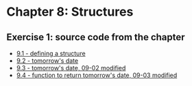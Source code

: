 # Chapter 8: Structures

## Exercise 1: source code from the chapter

- [9.1 - defining a structure](https://github.com/strugamano/programming-in-c/tree/main/Exercises/Chapter-09/09-e01/09-01.c)
- [9.2 - tomorrow's date](https://github.com/strugamano/programming-in-c/tree/main/Exercises/Chapter-09/09-e01/09-02.c)
- [9.3 - tomorrow's date, 09-02 modified](https://github.com/strugamano/programming-in-c/tree/main/Exercises/Chapter-09/09-e01/09-03.c)
- [9.4 - function to return tomorrow's date, 09-03 modified](https://github.com/strugamano/programming-in-c/tree/main/Exercises/Chapter-09/09-e01/09-04.c)
